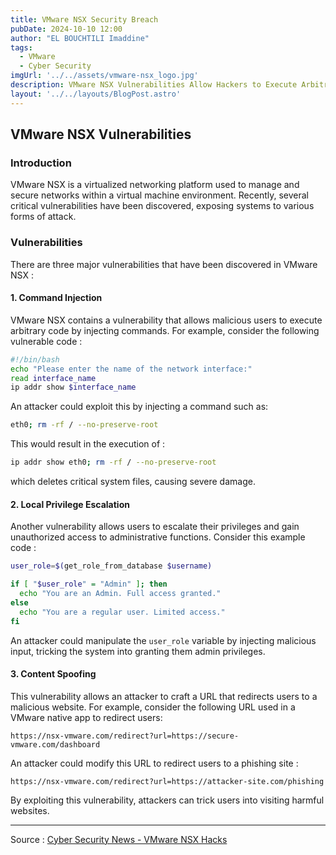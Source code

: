 ```yaml
---
title: VMware NSX Security Breach  
pubDate: 2024-10-10 12:00  
author: "EL BOUCHTILI Imaddine"  
tags:  
  - VMware  
  - Cyber Security  
imgUrl: '../../assets/vmware-nsx_logo.jpg'  
description: VMware NSX Vulnerabilities Allow Hackers to Execute Arbitrary Commands.  
layout: '../../layouts/BlogPost.astro'  
---
```


## VMware NSX Vulnerabilities

### Introduction

VMware NSX is a virtualized networking platform used to manage and secure networks within a virtual machine environment. Recently, several critical vulnerabilities have been discovered, exposing systems to various forms of attack.

### Vulnerabilities

There are three major vulnerabilities that have been discovered in VMware NSX :

#### 1. Command Injection

VMware NSX contains a vulnerability that allows malicious users to execute arbitrary code by injecting commands. For example, consider the following vulnerable code :

```bash
#!/bin/bash
echo "Please enter the name of the network interface:"
read interface_name
ip addr show $interface_name
```

An attacker could exploit this by injecting a command such as:

```bash
eth0; rm -rf / --no-preserve-root
```

This would result in the execution of :

```bash
ip addr show eth0; rm -rf / --no-preserve-root
```

which deletes critical system files, causing severe damage.

#### 2. Local Privilege Escalation

Another vulnerability allows users to escalate their privileges and gain unauthorized access to administrative functions. Consider this example code :

```bash
user_role=$(get_role_from_database $username)

if [ "$user_role" = "Admin" ]; then
  echo "You are an Admin. Full access granted."
else
  echo "You are a regular user. Limited access."
fi
```

An attacker could manipulate the `user_role` variable by injecting malicious input, tricking the system into granting them admin privileges.

#### 3. Content Spoofing

This vulnerability allows an attacker to craft a URL that redirects users to a malicious website. For example, consider the following URL used in a VMware native app to redirect users:

```
https://nsx-vmware.com/redirect?url=https://secure-vmware.com/dashboard
```

An attacker could modify this URL to redirect users to a phishing site :

```
https://nsx-vmware.com/redirect?url=https://attacker-site.com/phishing
```

By exploiting this vulnerability, attackers can trick users into visiting harmful websites.

---

Source : [Cyber Security News - VMware NSX Hacks](https://cybersecuritynews.com/vmware-nsx-hacks)
